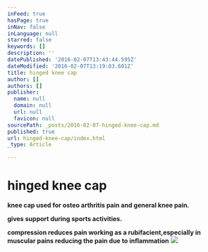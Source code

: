 ```yaml
---
inFeed: true
hasPage: true
inNav: false
inLanguage: null
starred: false
keywords: []
description: ''
datePublished: '2016-02-07T13:43:44.595Z'
dateModified: '2016-02-07T13:19:03.601Z'
title: hinged knee cap
author: []
authors: []
publisher:
  name: null
  domain: null
  url: null
  favicon: null
sourcePath: _posts/2016-02-07-hinged-knee-cap.md
published: true
url: hinged-knee-cap/index.html
_type: Article

---
```

# hinged knee cap

**knee cap used for osteo arthritis pain and general knee pain.**

**gives support during sports activities.**

**compression reduces pain working as a rubifacient,especially in muscular pains reducing the pain due to inflammation**
![](https://the-grid-user-content.s3-us-west-2.amazonaws.com/a9e1bd71-577c-4505-a74e-dbb26b1d525f.png)